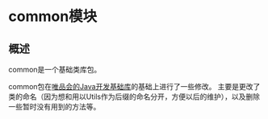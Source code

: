 # common模块

## 概述

common是一个基础类库包。

common包在[唯品会的Java开发基础库](https://github.com/vipshop/vjtools/tree/master/vjkit)的基础上进行了一些修改。
主要是更改了类的命名（因为想和用以Utils作为后缀的命名分开，方便以后的维护），以及删除一些暂时没有用到的方法等。
